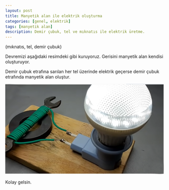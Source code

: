 ```yaml
---
layout: post
title: Manyetik alan ile elektrik oluşturma
categories: [genel, elektrik]
tags: [manyetik alan]
description: Demir çubuk, tel ve mıknatıs ile elektrik üretme.
---
```


(mıknatıs, tel, demir çubuk)

Devremizi aşağıdaki resimdeki gibi kuruyoruz. Gerisini manyetik alan kendisi oluşturuyor. 

Demir çubuk etrafına sarılan her tel üzerinde elektrik geçerse demir çubuk etrafında manyetik alan oluştur.



<img src="https://raw.githubusercontent.com/ferhatakbulut/ferhatakbulut.github.io/main/image/elektrik1.png">


Kolay gelsin.

